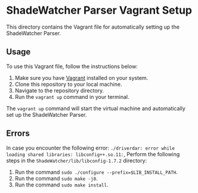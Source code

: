 # ShadeWatcher Parser Vagrant Setup

This directory contains the Vagrant file for automatically setting up the ShadeWatcher Parser.

## Usage

To use this Vagrant file, follow the instructions below:

1. Make sure you have [Vagrant](https://www.vagrantup.com/) installed on your system.
2. Clone this repository to your local machine.
3. Navigate to the repository directory.
4. Run the `vagrant up` command in your terminal.

The `vagrant up` command will start the virtual machine and automatically set up the ShadeWatcher Parser.

## Errors

In case you encounter the following error: `./driverdar: error while loading shared libraries: libconfig++.so.11:`,
Perform the following steps in the `ShadeWatcher/lib/libconfig-1.7.2` directory:

1. Run the command `sudo ./configure --prefix=$LIB_INSTALL_PATH`.
2. Run the command `sudo make -j8`.
3. Run the command `sudo make install`.
